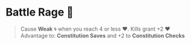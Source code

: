 # Battle Rage 💢
> Cause __Weak__ 🌀 when you reach 4 or less ❤️. Kills grant +2 ❤️
Advantage to: __Constitution Saves__ and +2 to __Constitution Checks__
